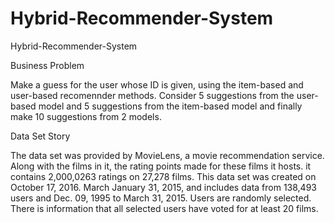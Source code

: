 # Hybrid-Recommender-System

Hybrid-Recommender-System

Business Problem

Make a guess for the user whose ID is given, using the item-based and user-based recomennder methods. Consider 5 suggestions from the user-based model and 5 suggestions from the item-based model and finally make 10 suggestions from 2 models.

Data Set Story

The data set was provided by MovieLens, a movie recommendation service. Along with the films in it, the rating points made for these films it hosts. it contains 2,000,0263 ratings on 27,278 films. This data set was created on October 17, 2016. March January 31, 2015, and includes data from 138,493 users and Dec. 09, 1995 to March 31, 2015. Users are randomly selected. There is information that all selected users have voted for at least 20 films.
